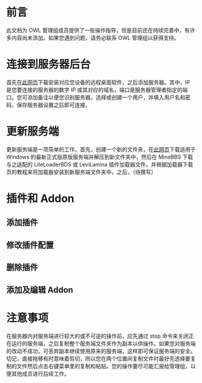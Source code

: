 # 前言
此文档为 OWL 管理组成员提供了一些操作指导，但是目前还在持续完善中，有许多内容尚未添加。如果您遇到问题，请务必联系 OWL 管理组以获得支持。

# 连接到服务器后台
首先在[此网页](https://learn.microsoft.com/zh-cn/windows-server/remote/remote-desktop-services/clients/remote-desktop-clients)下载安装对应您设备的远程桌面软件，之后添加服务器。其中，IP 是您要连接的服务器的数字 IP 或其对应的域名，端口是服务器管理者指定的端口。您可添加备注以便您识别服务器。选择或创建一个用户，并填入用户名和密码，保存服务器设置之后即可连接。

# 更新服务端
更新服务端是一项简单的工作。首先，创建一个新的文件夹，在[此网页](https://www.minecraft.net/zh-hans/download/server/bedrock)下载适用于 Windows 的最新正式版原版服务端并解压到新文件夹中，然后在 MineBBS 下载与之适配的 LiteLoaderBDS 或 LeviLamina 插件加载器文件，并根据加载器下载页的教程来将加载器安装到新服务端文件夹中。之后，（待撰写）
# 插件和 Addon
## 添加插件
## 修改插件配置
## 删除插件
## 添加及编辑 Addon



# 注意事项
在服务器内对服务端进行较大的或不可逆的操作前，应先通过 stop 命令来关闭正在运行的服务端，之后复制整个服务端文件夹作为副本以供操作。如果您对服务端的改动不成功，可丢弃副本继续使用原来的服务端，这样即可保证服务端的安全。切记，直接拖移有时意味着剪切，所以您在两个位置间复制文件时最好先选择要复制的文件然后点击右键菜单里的复制和粘贴。您的操作要尽可能汇报给管理组，以便其他成员进行后续工作。
